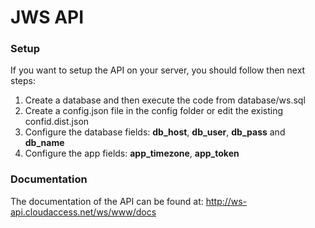 JWS API
===============

### Setup ###
If you want to setup the API on your server, you should follow then next steps:
1. Create a database and then execute the code from database/ws.sql
1. Create a config.json file in the config folder or edit the existing confid.dist.json
1. Configure the database fields: **db_host**, **db_user**, **db_pass** and **db_name**
1. Configure the app fields: **app_timezone**, **app_token**

### Documentation ###
The documentation of the API can be found at: http://ws-api.cloudaccess.net/ws/www/docs